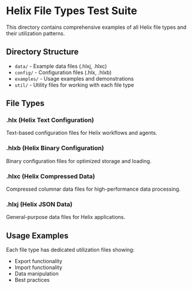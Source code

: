 # Helix File Types Test Suite

This directory contains comprehensive examples of all Helix file types and their utilization patterns.

## Directory Structure

- `data/` - Example data files (.hlxj, .hlxc)
- `config/` - Configuration files (.hlx, .hlxb)
- `examples/` - Usage examples and demonstrations
- `util/` - Utility files for working with each file type

## File Types

### .hlx (Helix Text Configuration)
Text-based configuration files for Helix workflows and agents.

### .hlxb (Helix Binary Configuration)
Binary configuration files for optimized storage and loading.

### .hlxc (Helix Compressed Data)
Compressed columnar data files for high-performance data processing.

### .hlxj (Helix JSON Data)
General-purpose data files for Helix applications.

## Usage Examples

Each file type has dedicated utilization files showing:
- Export functionality
- Import functionality
- Data manipulation
- Best practices
